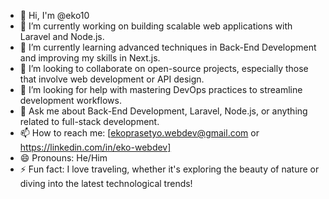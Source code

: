 - 👋 Hi, I'm @eko10
- 🔭 I’m currently working on building scalable web applications with Laravel and Node.js.
- 🌱 I’m currently learning advanced techniques in Back-End Development and improving my skills in Next.js.
- 👯 I’m looking to collaborate on open-source projects, especially those that involve web development or API design.
- 🤔 I’m looking for help with mastering DevOps practices to streamline development workflows.
- 💬 Ask me about Back-End Development, Laravel, Node.js, or anything related to full-stack development.
- 📫 How to reach me: [ekoprasetyo.webdev@gmail.com or https://linkedin.com/in/eko-webdev]
- 😄 Pronouns: He/Him
- ⚡ Fun fact: I love traveling, whether it's exploring the beauty of nature or diving into the latest technological trends!
